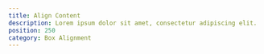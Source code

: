 ```yaml
---
title: Align Content
description: Lorem ipsum dolor sit amet, consectetur adipiscing elit.
position: 250
category: Box Alignment
---
```

